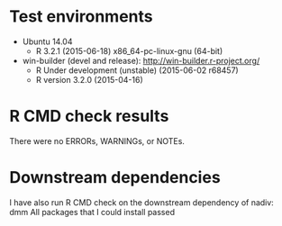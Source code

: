 # Test environments
* Ubuntu 14.04
  * R 3.2.1 (2015-06-18) x86_64-pc-linux-gnu (64-bit)
* win-builder (devel and release): http://win-builder.r-project.org/
  * R Under development (unstable) (2015-06-02 r68457)
  * R version 3.2.0 (2015-04-16)


# R CMD check results
There were no ERRORs, WARNINGs, or NOTEs. 


# Downstream dependencies
I have also run R CMD check on the downstream dependency of nadiv: 
  dmm 
All packages that I could install passed 
